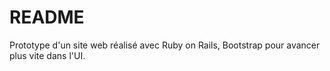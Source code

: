 # README
Prototype d'un site web réalisé avec Ruby on Rails, Bootstrap pour avancer plus vite dans l'UI. 
